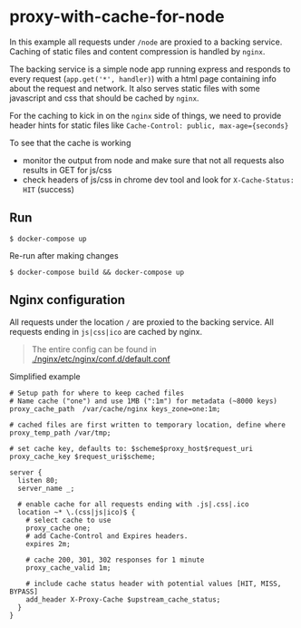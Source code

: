 # proxy-with-cache-for-node

In this example all requests under `/node` are proxied to a backing service.
Caching of static files and content compression is handled by `nginx`.

The backing service is a simple node app running express and responds to every request (`app.get('*', handler)`) with a html page containing info about the request and network. It also serves static files with some javascript and css that should be cached by `nginx`.

For the caching to kick in on the `nginx` side of things, we need to provide header hints for static files like `Cache-Control: public, max-age={seconds}`

To see that the cache is working
 * monitor the output from node and make sure that not all requests also results in GET for js/css
 * check headers of js/css in chrome dev tool and look for `X-Cache-Status: HIT` (success)

## Run

```
$ docker-compose up
```

Re-run after making changes

```
$ docker-compose build && docker-compose up
```

## Nginx configuration

All requests under the location `/` are proxied to the backing service.
All requests ending in `js|css|ico` are cached by nginx.

> The entire config can be found in [./nginx/etc/nginx/conf.d/default.conf](./nginx/etc/nginx/conf.d/default.conf)

Simplified example
```nginx
# Setup path for where to keep cached files
# Name cache ("one") and use 1MB (":1m") for metadata (~8000 keys)
proxy_cache_path  /var/cache/nginx keys_zone=one:1m;

# cached files are first written to temporary location, define where
proxy_temp_path /var/tmp;            

# set cache key, defaults to: $scheme$proxy_host$request_uri
proxy_cache_key $request_uri$scheme; 

server {
  listen 80;
  server_name _;

  # enable cache for all requests ending with .js|.css|.ico
  location ~* \.(css|js|ico)$ {
    # select cache to use
    proxy_cache one;
    # add Cache-Control and Expires headers. 
    expires 2m;

    # cache 200, 301, 302 responses for 1 minute
    proxy_cache_valid 1m;

    # include cache status header with potential values [HIT, MISS, BYPASS]
    add_header X-Proxy-Cache $upstream_cache_status;
  }
}
```
